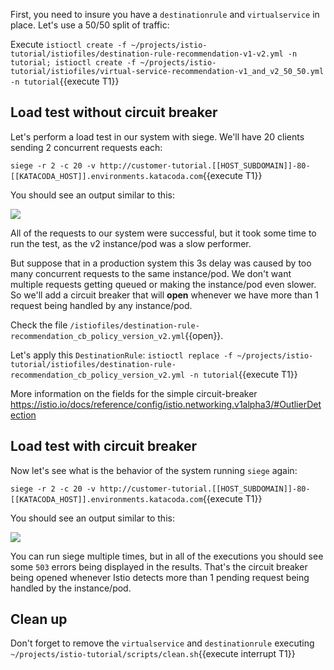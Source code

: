 First, you need to insure you have a `destinationrule` and `virtualservice` in place. Let's use a 50/50 split of traffic:

Execute `istioctl create -f ~/projects/istio-tutorial/istiofiles/destination-rule-recommendation-v1-v2.yml -n tutorial; istioctl create -f ~/projects/istio-tutorial/istiofiles/virtual-service-recommendation-v1_and_v2_50_50.yml -n tutorial`{{execute T1}}

## Load test without circuit breaker

Let's perform a load test in our system with siege. We'll have 20 clients sending 2 concurrent requests each:

`siege -r 2 -c 20 -v http://customer-tutorial.[[HOST_SUBDOMAIN]]-80-[[KATACODA_HOST]].environments.katacoda.com`{{execute T1}}

You should see an output similar to this:

![](../../assets/servicemesh/circuitbreaker/siege_ok.png)

All of the requests to our system were successful, but it took some time to run the test, as the v2 instance/pod was a slow performer.

But suppose that in a production system this 3s delay was caused by too many concurrent requests to the same instance/pod. We don't want multiple requests getting queued or making the instance/pod even slower. So we'll add a circuit breaker that will **open** whenever we have more than 1 request being handled by any instance/pod.

Check the file `/istiofiles/destination-rule-recommendation_cb_policy_version_v2.yml`{{open}}.

Let's apply this `DestinationRule`: `istioctl replace -f ~/projects/istio-tutorial/istiofiles/destination-rule-recommendation_cb_policy_version_v2.yml -n tutorial`{{execute T1}}

More information on the fields for the simple circuit-breaker <https://istio.io/docs/reference/config/istio.networking.v1alpha3/#OutlierDetection>

## Load test with circuit breaker

Now let's see what is the behavior of the system running `siege` again:

`siege -r 2 -c 20 -v http://customer-tutorial.[[HOST_SUBDOMAIN]]-80-[[KATACODA_HOST]].environments.katacoda.com`{{execute T1}}

You should see an output similar to this:

![](../../assets/servicemesh/circuitbreaker/siege_cb_503.png)

You can run siege multiple times, but in all of the executions you should see some `503` errors being displayed in the results. That's the circuit breaker being opened whenever Istio detects more than 1 pending request being handled by the instance/pod.

## Clean up

Don't forget to remove the `virtualservice` and `destinationrule` executing `~/projects/istio-tutorial/scripts/clean.sh`{{execute interrupt T1}}
